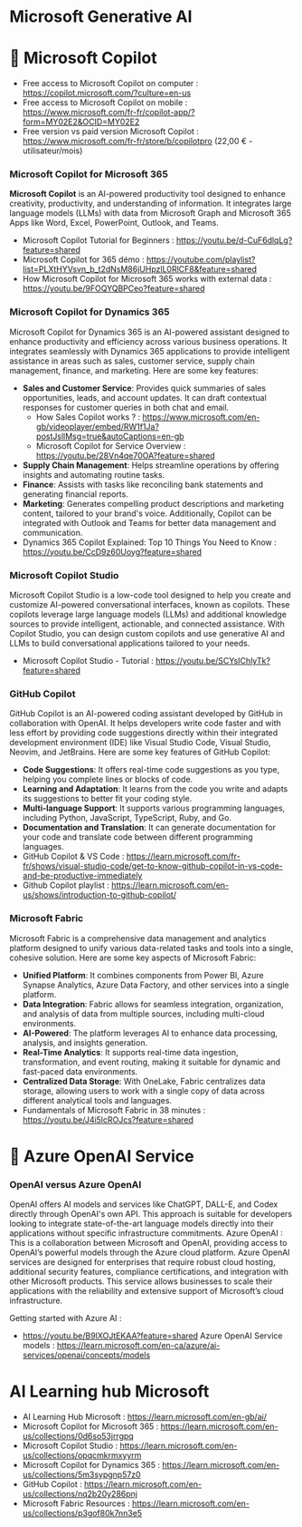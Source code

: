 # Microsoft Generative AI

# 🚀  Microsoft Copilot 
- Free access to Microsoft Copilot on computer : https://copilot.microsoft.com/?culture=en-us
- Free access to Microsoft Copilot on mobile : https://www.microsoft.com/fr-fr/copilot-app/?form=MY02E2&OCID=MY02E2
- Free version vs paid version Microsoft Copilot : https://www.microsoft.com/fr-fr/store/b/copilotpro (22,00 € - utilisateur/mois) 

### Microsoft Copilot for Microsoft 365
**Microsoft Copilot** is an AI-powered productivity tool designed to enhance creativity, productivity, and understanding of information. It integrates large language models (LLMs) with data from Microsoft Graph and Microsoft 365 Apps like Word, Excel, PowerPoint, Outlook, and Teams.
- Microsoft Copilot Tutorial for Beginners : https://youtu.be/d-CuF6dlqLg?feature=shared
- Microsoft Copilot for 365 démo : https://youtube.com/playlist?list=PLXtHYVsvn_b_t2dNsM86jUHpzlL0RlCF8&feature=shared
- How Microsoft Copilot for Microsoft 365 works with external data : https://youtu.be/9FOQYQBPCeo?feature=shared

### Microsoft Copilot for Dynamics 365 
Microsoft Copilot for Dynamics 365 is an AI-powered assistant designed to enhance productivity and efficiency across various business operations. It integrates seamlessly with Dynamics 365 applications to provide intelligent assistance in areas such as sales, customer service, supply chain management, finance, and marketing.
Here are some key features:
- **Sales and Customer Service**: Provides quick summaries of sales opportunities, leads, and account updates. It can draft contextual responses for customer queries in both chat and email.
  - How Sales Copilot works ? : https://www.microsoft.com/en-gb/videoplayer/embed/RW1f1Ja?postJsllMsg=true&autoCaptions=en-gb
  - Microsoft Copilot for Service Overview : https://youtu.be/28Vn4qe70OA?feature=shared
- **Supply Chain Management**: Helps streamline operations by offering insights and automating routine tasks.
- **Finance**: Assists with tasks like reconciling bank statements and generating financial reports.
- **Marketing**: Generates compelling product descriptions and marketing content, tailored to your brand's voice.
Additionally, Copilot can be integrated with Outlook and Teams for better data management and communication.
- Dynamics 365 Copilot Explained: Top 10 Things You Need to Know : https://youtu.be/CcD9z60Uoyg?feature=shared


### Microsoft Copilot Studio 
Microsoft Copilot Studio is a low-code tool designed to help you create and customize AI-powered conversational interfaces, known as copilots. These copilots leverage large language models (LLMs) and additional knowledge sources to provide intelligent, actionable, and connected assistance.
With Copilot Studio, you can design custom copilots and use generative AI and LLMs to build conversational applications tailored to your needs. 
- Microsoft Copilot Studio - Tutorial : https://youtu.be/SCYsIChlyTk?feature=shared


### GitHub Copilot 
GitHub Copilot is an AI-powered coding assistant developed by GitHub in collaboration with OpenAI. It helps developers write code faster and with less effort by providing code suggestions directly within their integrated development environment (IDE) like Visual Studio Code, Visual Studio, Neovim, and JetBrains.
Here are some key features of GitHub Copilot:
- **Code Suggestions**: It offers real-time code suggestions as you type, helping you complete lines or blocks of code.
- **Learning and Adaptation**: It learns from the code you write and adapts its suggestions to better fit your coding style.
- **Multi-language Support**: It supports various programming languages, including Python, JavaScript, TypeScript, Ruby, and Go.
- **Documentation and Translation**: It can generate documentation for your code and translate code between different programming languages.
- GitHub Copilot & VS Code : https://learn.microsoft.com/fr-fr/shows/visual-studio-code/get-to-know-github-copilot-in-vs-code-and-be-productive-immediately
- Github Copilot playlist : https://learn.microsoft.com/en-us/shows/introduction-to-github-copilot/

### Microsoft Fabric 
Microsoft Fabric is a comprehensive data management and analytics platform designed to unify various data-related tasks and tools into a single, cohesive solution. 
Here are some key aspects of Microsoft Fabric: 
- **Unified Platform**: It combines components from Power BI, Azure Synapse Analytics, Azure Data Factory, and other services into a single platform.
- **Data Integration**: Fabric allows for seamless integration, organization, and analysis of data from multiple sources, including multi-cloud environments.
- **AI-Powered**: The platform leverages AI to enhance data processing, analysis, and insights generation.
- **Real-Time Analytics**: It supports real-time data ingestion, transformation, and event routing, making it suitable for dynamic and fast-paced data environments.
- **Centralized Data Storage**: With OneLake, Fabric centralizes data storage, allowing users to work with a single copy of data across different analytical tools and languages.
- Fundamentals of Microsoft Fabric in 38 minutes : https://youtu.be/J4i5lcROJcs?feature=shared

# 🚀  Azure OpenAI Service
### OpenAI versus Azure OpenAI 
OpenAI offers AI models and services like ChatGPT, DALL-E, and Codex directly through OpenAI's own API. This approach is suitable for developers looking to integrate state-of-the-art language models directly into their applications without specific infrastructure commitments.
Azure OpenAI : This is a collaboration between Microsoft and OpenAI, providing access to OpenAI’s powerful models through the Azure cloud platform. Azure OpenAI services are designed for enterprises that require robust cloud hosting, additional security features, compliance certifications, and integration with other Microsoft products. This service allows businesses to scale their applications with the reliability and extensive support of Microsoft’s cloud infrastructure.

Getting started with Azure AI : 
- https://youtu.be/B9IXOJtEKAA?feature=shared
Azure OpenAI Service models :
https://learn.microsoft.com/en-ca/azure/ai-services/openai/concepts/models


# AI Learning hub Microsoft 
- AI Learning Hub Microsoft : https://learn.microsoft.com/en-gb/ai/
- Microsoft Copilot for Microsoft 365 : https://learn.microsoft.com/en-us/collections/0d6so53jrrgpq
- Microsoft Copilot Studio : https://learn.microsoft.com/en-us/collections/opqcmkrmxyyrm
- Microsoft Copilot for Dynamics 365 : https://learn.microsoft.com/en-us/collections/5m3sypgnp57z0
- GitHub Copilot : https://learn.microsoft.com/en-us/collections/nq2b20y286pnj
- Microsoft Fabric Resources : https://learn.microsoft.com/en-us/collections/p3gof80k7nn3e5
  

